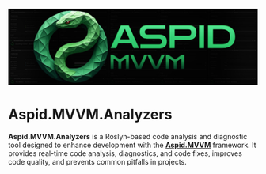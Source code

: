 ![Aspid.MVVMHeaderImage.png](Documentation/Images/Aspid.MVVMHeaderImage.png)

# Aspid.MVVM.Analyzers

**Aspid.MVVM.Analyzers** is a Roslyn-based code analysis and diagnostic tool designed to enhance development with
the [**Aspid.MVVM**](https://github.com/VPDPersonal/Aspid.MVVM/tree/main) framework. It provides real-time code analysis, diagnostics, and code fixes, improves code quality,
and prevents common pitfalls in projects.